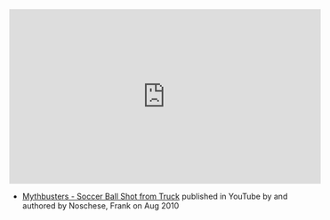 
<iframe width="560" height="315" src="https://www.youtube.com/embed/BLuI118nhzc" title="YouTube video player" frameborder="0" allow="accelerometer; autoplay; clipboard-write; encrypted-media; gyroscope; picture-in-picture; web-share" allowfullscreen></iframe>

- [Mythbusters - Soccer Ball Shot from Truck](https://www.youtube.com/watch?v=BLuI118nhzc) published in YouTube by  and authored by Noschese, Frank on Aug 2010


